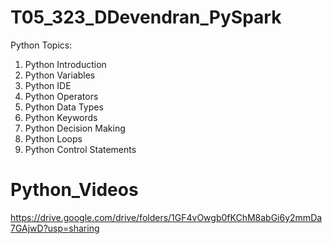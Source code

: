 # T05_323_DDevendran_PySpark
Python Topics:
1. Python Introduction
2. Python Variables
3. Python IDE
4. Python Operators
5. Python Data Types
6. Python Keywords
7. Python Decision Making
8. Python Loops
9. Python Control Statements

# Python_Videos
https://drive.google.com/drive/folders/1GF4vOwgb0fKChM8abGi6y2mmDa7GAjwD?usp=sharing
